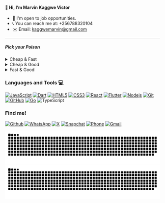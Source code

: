 ####  👋 Hi, I’m Marvin Kaggwe Victor

- 👀 I'm open to job opportunities.
- 📞 You can reach me at: +256788320104
- ✉️ Email: kaggwemarvin@gmail.com

---

##### Pick your Poison

<details>
<summary>Cheap & Fast</summary>

- [x] This option prioritizes cost-effectiveness and quick delivery.
- [ ] Quality might be compromised.
</details>

<details>
<summary>Cheap & Good</summary>

- [x] This option emphasizes cost-effectiveness and high quality.
- [ ] Project might take longer to complete.
</details>

<details>
<summary>Fast & Good</summary>

- [ ] This option focuses on quick delivery and high quality.
- [x] It may come with higher costs.
</details>

### Languages and Tools :computer:
 
[![JavaScript](https://img.shields.io/badge/-JavaScript-black?style=flat&logo=javascript&link=https://github.com/kaggwe-marvin)](https://github.com/kaggwe-marvin) 
[![Dart](https://img.shields.io/badge/-Dart-0175C2?style=flat&logo=dart&link=https://github.com/kaggwe-marvin)](https://github.com/kaggwe-marvin) 
[![HTML5](https://img.shields.io/badge/-HTML5-E34F26?style=flat&logo=html5&logoColor=white&link=https://github.com/kaggwe-marvin)](https://github.com/kaggwe-marvin) [![CSS3](https://img.shields.io/badge/-CSS3-1572B6?style=flat&logo=css3&link=https://github.com/kaggwe-marvin)](https://github.com/kaggwe-marvin) 
[![React](https://img.shields.io/badge/-React-black?style=flat&logo=react&link=https://github.com/kaggwe-marvin)](https://github.com/kaggwe-marvin) 
[![Flutter](https://img.shields.io/badge/-Flutter-02569B?style=flat&logo=flutter&link=https://github.com/kaggwe-marvin)](https://github.com/kaggwe-marvin)
[![Nodejs](https://img.shields.io/badge/-Nodejs-black?style=flat&logo=Node.js&link=https://github.com/kaggwe-marvin)](https://github.com/kaggwe-marvin) 
[![Git](https://img.shields.io/badge/-Git-black?style=flat&logo=git&link=https://github.com/kaggwe-marvin)](https://github.com/kaggwe-marvin) 
[![GitHub](https://img.shields.io/badge/-GitHub-181717?style=flat&logo=github&link=https://github.com/kaggwe-marvin)](https://github.com/kaggwe-marvin)
[![Go](https://img.shields.io/badge/-Go-black?style=flat&logo=go&link=https://github.com/kaggwe-marvin)](https://github.com/kaggwe-marvin) 
![TypeScript](https://img.shields.io/badge/-TypeScript-222222?style=flat&logo=XCode&logoColor=1575F9)

### Find me!

[![Github](https://img.shields.io/badge/-Github-000?style=flat&logo=Github&logoColor=white)](https://github.com/kaggwe-marvin)
[![WhatsApp](https://img.shields.io/badge/-WhatsApp-25D366?style=flat&labelColor=25D366&logo=WhatsApp&logoColor=white)](https://wa.me/your-+256788320104)
[![X](https://img.shields.io/badge/-X-1DA1F2?style=flat&logo=Twitter&logoColor=white)](https://twitter.com/your-username)
[![Snapchat](https://img.shields.io/badge/-Snapchat-FFFC00?style=flat&labelColor=FFFC00&logo=Snapchat&logoColor=black)](https://www.snapchat.com/add/your-username)
[![Phone](https://img.shields.io/badge/-Phone-007AFF?style=flat&labelColor=007AFF&logo=Phone&logoColor=white)](tel:+256788320104)
[![Gmail](https://img.shields.io/badge/-Gmail-D14836?style=flat&logo=Gmail&logoColor=white)](mailto:kaggwemarvin@gmail.com)


![GitHub Snake Light](https://github.com/kaggwe-marvin/kaggwe-marvin/blob/output/github-snake.svg#gh-light-mode-only)
![GitHub Snake dark](https://github.com/kaggwe-marvin/kaggwe-marvin/blob/output/github-snake-dark.svg#gh-dark-mode-only)
